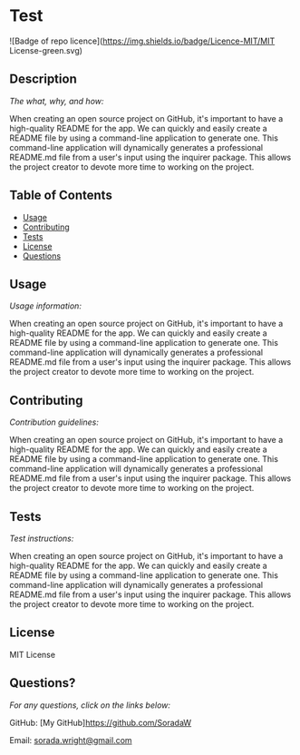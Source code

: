 
  # Test

  ![Badge of repo licence](https://img.shields.io/badge/Licence-MIT/MIT License-green.svg)

  ## Description

  *The what, why, and how:*

  When creating an open source project on GitHub, it's important to have a high-quality README for the app. We can quickly and easily create a README file by using a command-line application to generate one. This command-line application will dynamically generates a professional README.md file from a user's input using the inquirer package. This allows the project creator to devote more time to working on the project.
  ## Table of Contents
  * [Usage](#usage)
  * [Contributing](#contributing)
  * [Tests](#tests)
  * [License](#license)
  * [Questions](#questions)
  ## Usage
      
  *Usage information:*
      
  When creating an open source project on GitHub, it's important to have a high-quality README for the app. We can quickly and easily create a README file by using a command-line application to generate one. This command-line application will dynamically generates a professional README.md file from a user's input using the inquirer package. This allows the project creator to devote more time to working on the project.
  
  ## Contributing
      
  *Contribution guidelines:*
      
  When creating an open source project on GitHub, it's important to have a high-quality README for the app. We can quickly and easily create a README file by using a command-line application to generate one. This command-line application will dynamically generates a professional README.md file from a user's input using the inquirer package. This allows the project creator to devote more time to working on the project.
  
  ## Tests
      
  *Test instructions:*
      
  When creating an open source project on GitHub, it's important to have a high-quality README for the app. We can quickly and easily create a README file by using a command-line application to generate one. This command-line application will dynamically generates a professional README.md file from a user's input using the inquirer package. This allows the project creator to devote more time to working on the project.
  
  ## License
        
  MIT License
  

  ## Questions?

  *For any questions, click on the links below:*

  GitHub: [My GitHub]https://github.com/SoradaW

  Email: sorada.wright@gmail.com
  